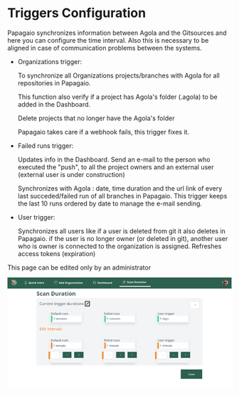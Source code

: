 # Triggers Configuration

Papagaio synchronizes information between Agola and the Gitsources and here you can configure the time interval. 
Also this is necessary to be aligned in case of communication problems between the systems.

* Organizations trigger: 

  To synchronize all Organizations projects/branches with Agola for all repositories in Papagaio.

  This function also verify if a project has Agola's folder (.agola) to be added in the Dashboard. 

  Delete projects that no longer have the Agola's folder

  Papagaio takes care if a webhook fails, this trigger fixes it.  

* Failed runs trigger: 

  Updates info in the Dashboard.
  Send an e-mail to the person who executed the "push", to all the project owners and an external user (external user is under construction)
 
  Synchronizes with Agola : date, time duration and the url link of every last succeded/failed run of all branches in Papagaio.
  This trigger keeps the last 10 runs ordered by date to manage the e-mail sending. 

* User trigger:

  Synchronizes all users like if a user is deleted from git it also deletes in Papagaio.
  if the user is no longer owner (or deleted in git), another user who is owner is connected to the organization is assigned.
  Refreshes access tokens (expiration)


This page can be edited only by an administrator

![Add Organization](../images/triggers.png "Add Organization")